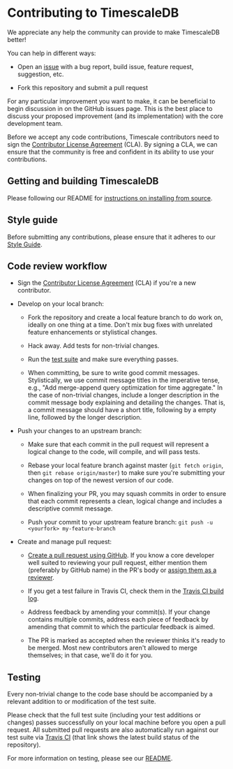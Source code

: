 # Contributing to TimescaleDB

We appreciate any help the community can provide to make TimescaleDB better!  

You can help in different ways:

* Open an [issue](https://github.com/timescale/timescaledb/issues) with a
  bug report, build issue, feature request, suggestion, etc.

* Fork this repository and submit a pull request

For any particular improvement you want to make, it can be beneficial to
begin discussion in on the GitHub issues page. This is the best place to
discuss your proposed improvement (and its implementation) with the core
development team.

Before we accept any code contributions, Timescale contributors need to
sign the [Contributor License Agreement](https://cla-assistant.io/timescale/timescaledb) (CLA). By signing a CLA, we can
ensure that the community is free and confident in its ability to use your
contributions.

## Getting and building TimescaleDB

Please following our README for [instructions on installing from source](https://github.com/timescale/timescaledb/blob/master/README.md#option-3---from-source).

## Style guide

Before submitting any contributions, please ensure that it adheres to
our [Style Guide](docs/StyleGuide.md).

## Code review workflow

* Sign the [Contributor License Agreement](https://cla-assistant.io/timescale/timescaledb) (CLA) if you're a new contributor.

* Develop on your local branch:

    * Fork the repository and create a local feature branch to do work on,
      ideally on one thing at a time.  Don't mix bug fixes with unrelated
      feature enhancements or stylistical changes.

    * Hack away. Add tests for non-trivial changes.

    * Run the [test suite](https://github.com/timescale/timescaledb/blob/master/README.md#testing)
      and make sure everything passes.

    * When committing, be sure to write good commit messages. Stylistically,
      we use commit message titles in the imperative tense, e.g., "Add
      merge-append query optimization for time aggregate."  In the case of
      non-trivial changes, include a longer description in the commit message
      body explaining and detailing the changes.  That is, a commit message
      should have a short title, following by a empty line, followed by the
      longer description.

* Push your changes to an upstream branch:

    * Make sure that each commit in the pull request will represent a
      logical change to the code, will compile, and will pass tests.

    * Rebase your local feature branch against master (`git fetch origin`,
      then `git rebase origin/master`) to make sure you're
      submitting your changes on top of the newest version of our code.

    * When finalizing your PR, you may squash commits in order to ensure that
      each commit represents a clean, logical change and includes a
      descriptive commit message.  

    * Push your commit to your upstream feature branch: `git push -u <yourfork> my-feature-branch`

* Create and manage pull request:

    * [Create a pull request using GitHub](https://help.github.com/articles/creating-a-pull-request).
      If you know a core developer well suited to reviewing your pull
      request, either mention them (preferably by GitHub name) in the PR's
      body or [assign them as a reviewer](https://help.github.com/articles/assigning-issues-and-pull-requests-to-other-github-users/).

    * If you get a test failure in Travis CI, check them in the [Travis CI
      build log](https://travis-ci.org/timescale/timescaledb).

    * Address feedback by amending your commit(s). If your change contains
      multiple commits, address each piece of feedback by amending that
      commit to which the particular feedback is aimed.

    * The PR is marked as accepted when the reviewer thinks it's ready to be
      merged.  Most new contributors aren't allowed to merge themselves; in
      that case, we'll do it for you.

## Testing

Every non-trivial change to the code base should be accompanied by a
relevant addition to or modification of the test suite.  

Please check that the full test suite (including your test additions
or changes) passes successfully on your local machine before you
open a pull request.  All submitted pull requests are also automatically
run against our test suite via [Travis CI](https://travis-ci.org/timescale/timescaledb)
(that link shows the latest build status of the repository).

For more information on testing, please see our
[README](https://github.com/timescale/timescaledb/blob/master/README.md#testing).
